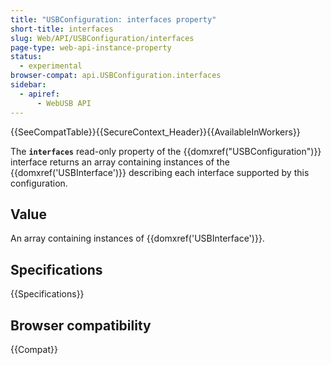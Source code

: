 ```yaml
---
title: "USBConfiguration: interfaces property"
short-title: interfaces
slug: Web/API/USBConfiguration/interfaces
page-type: web-api-instance-property
status:
  - experimental
browser-compat: api.USBConfiguration.interfaces
sidebar:
  - apiref:
      - WebUSB API
---
```


{{SeeCompatTable}}{{SecureContext_Header}}{{AvailableInWorkers}}

The **`interfaces`** read-only property of the
{{domxref("USBConfiguration")}} interface returns an array containing instances of the
{{domxref('USBInterface')}} describing each interface supported by this configuration.

## Value

An array containing instances of {{domxref('USBInterface')}}.

## Specifications

{{Specifications}}

## Browser compatibility

{{Compat}}

